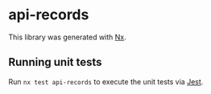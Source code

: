 # api-records

This library was generated with [Nx](https://nx.dev).

## Running unit tests

Run `nx test api-records` to execute the unit tests via [Jest](https://jestjs.io).
